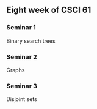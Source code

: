 ## Eight week of CSCI 61

### Seminar 1
Binary search trees

### Seminar 2
Graphs

### Seminar 3
Disjoint sets